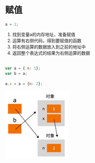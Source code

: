 # 赋值

```js
a = 1;
```
1. 找到变量a的内存地址，准备赋值
2. 运算有右侧代码，得到要赋值的函数
3. 将右侧运算的数据放入到之前的地址中
4. 返回整个表达式的结果为右侧运算的数据

```js

var a = { n: 1};
var b = a;

a.x = a = {n: 2};
```
![img_2.png](img_2.png)


